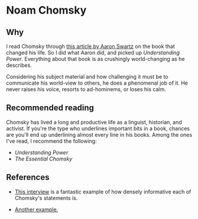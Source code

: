 # Noam Chomsky

## Why

I read Chomsky through [this article by Aaron
Swartz](http://www.aaronsw.com/weblog/epiphany) on the book that
changed his life. So I did what Aaron did, and picked up
*Understanding Power*. Everything about that book is as crushingly
world-changing as he describes.

Considering his subject material and how challenging it must be to
communicate his world-view to others, he does a phenomenal job of
it. He never raises his voice, resorts to ad-hominems, or loses his
calm.

## Recommended reading

Chomsky has lived a long and productive life as a linguist, historian,
and activist. If you're the type who underlines important bits in a
book, chances are you'll end up underlining almost every line in his
books. Among the ones I've read, I recommend the following:

- *Understanding Power*
- *The Essential Chomsky*

## References

- [This interview](https://chomsky.info/20001210/) is a fantastic
example of how densely informative each of Chomsky's statements is.

- [Another example.](https://chomsky.info/warfare02/)

